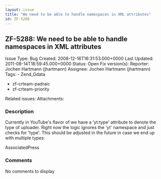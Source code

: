 ```yaml
---
layout: issue
title: "We need to be able to handle namespaces in XML attributes"
id: ZF-5288
---
```


ZF-5288: We need to be able to handle namespaces in XML attributes
------------------------------------------------------------------

 Issue Type: Bug Created: 2008-12-16T16:31:53.000+0000 Last Updated: 2011-08-14T18:59:45.000+0000 Status: Open Fix version(s): 
 Reporter:  Jochen Hartmann (jhartmann)  Assignee:  Jochen Hartmann (jhartmann)  Tags: - Zend\_Gdata
- zf-crteam-padraic
- zf-crteam-priority
 
 Related issues: 
 Attachments: 
### Description

Currently in YouTube's flavor of we have a 'yt:type' attribute to denote the type of uploader. Right now the logic ignores the 'yt' namespace and just checks for 'type'. This should be adjusted in the future in case we end up with multiple types:

AssociatedPress

 

 

### Comments

No comments to display